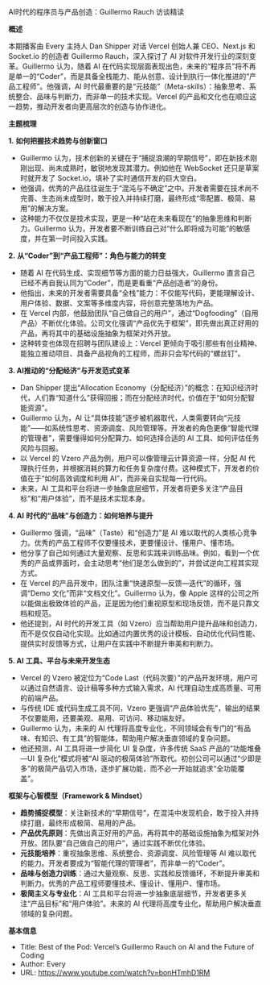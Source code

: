 AI时代的程序员与产品创造：Guillermo Rauch 访谈精读

  

**概述**

  

本期播客由 Every 主持人 Dan Shipper 对话 Vercel 创始人兼 CEO、Next.js 和 Socket.io 的创造者 Guillermo Rauch，深入探讨了 AI 对软件开发行业的深刻变革。Guillermo 认为，随着 AI 在代码实现层面表现出色，未来的“程序员”将不再是单一的“Coder”，而是具备全栈能力、能从创意、设计到执行一体化推进的“产品工程师”。他强调，AI 时代最重要的是“元技能”（Meta-skills）：抽象思考、系统整合、品味与判断力，而非单一的技术实现。Vercel 的产品和文化也在顺应这一趋势，推动开发者向更高层次的创造与协作进化。

  

**主题梳理**

  

**1.** **如何把握技术趋势与创新窗口**

- Guillermo 认为，技术创新的关键在于“捕捉浪潮的早期信号”，即在新技术刚刚出现、尚未成熟时，敏锐地发现其潜力。例如他在 WebSocket 还只是草案时就开发了 Socket.io，填补了实时通信开发的巨大空白。
- 他强调，优秀的产品往往诞生于“混沌与不确定”之中。开发者需要在技术尚不完善、生态尚未成型时，敢于投入并持续打磨，最终形成“零配置、极简、易用”的解决方案。
- 这种能力不仅仅是技术实现，更是一种“站在未来看现在”的抽象思维和判断力。Guillermo 认为，开发者要不断训练自己对“什么即将成为可能”的敏感度，并在第一时间投入实践。

  

**2.** **从“Coder”到“产品工程师”：角色与能力的转变**

- 随着 AI 在代码生成、实现细节等方面的能力日益强大，Guillermo 直言自己已经不再自我认同为“Coder”，而是更看重“产品创造者”的身份。
- 他指出，未来的开发者需要具备“全栈”能力：不仅能写代码，更能理解设计、用户体验、数据、文案等多维度内容，将创意完整落地为产品。
- 在 Vercel 内部，他鼓励团队“自己做自己的用户”，通过“Dogfooding”（自用产品）不断优化体验。公司文化强调“产品优先于框架”，即先做出真正好用的产品，再将其中的基础设施抽象为框架对外开放。
- 这种转变也体现在招聘与团队建设上：Vercel 更倾向于吸引那些有创业精神、能独立推动项目、具备产品视角的工程师，而非只会写代码的“螺丝钉”。

  

**3. AI推动的“分配经济”与开发范式变革**

- Dan Shipper 提出“Allocation Economy（分配经济）”的概念：在知识经济时代，人们靠“知道什么”获得回报；而在分配经济时代，价值在于“如何分配智能资源”。
- Guillermo 认为，AI 让“具体技能”逐步被机器取代，人类需要转向“元技能”——如系统性思考、资源调度、风险管理等。开发者的角色更像“智能代理的管理者”，需要懂得如何分配算力、如何选择合适的 AI 工具、如何评估任务风险与回报。
- 以 Vercel 的 Vzero 产品为例，用户可以像管理云计算资源一样，分配 AI 代理执行任务，并根据消耗的算力和任务复杂度付费。这种模式下，开发者的价值在于“如何高效调度和利用 AI”，而非亲自实现每一行代码。
- 未来，AI 工具和平台将进一步抽象底层细节，开发者将更多关注“产品目标”和“用户体验”，而不是技术实现本身。

  

**4. AI** **时代的“品味”与创造力：如何培养与提升**

- Guillermo 强调，“品味”（Taste）和“创造力”是 AI 难以取代的人类核心竞争力。优秀的产品工程师不仅要懂技术，更要懂设计、懂用户、懂市场。
- 他分享了自己如何通过大量观察、反思和实践来训练品味。例如，看到一个优秀的产品或界面时，会主动思考“他们是怎么做到的”，并尝试逆向工程其实现方式。
- 在 Vercel 的产品开发中，团队注重“快速原型—反馈—迭代”的循环，强调“Demo 文化”而非“文档文化”。Guillermo 认为，像 Apple 这样的公司之所以能做出极致体验的产品，正是因为他们重视原型和现场反馈，而不是只靠文档和规范。
- 他还提到，AI 时代的开发工具（如 Vzero）应当帮助用户提升品味和创造力，而不是仅仅自动化实现。比如通过内置优秀的设计模板、自动优化代码性能、提供实时反馈等方式，让用户在实践中不断提升审美和判断力。

  

**5. AI** **工具、平台与未来开发生态**

- Vercel 的 Vzero 被定位为“Code Last（代码次要）”的产品开发环境，用户可以通过自然语言、设计稿等多种方式输入需求，AI 代理自动生成高质量、可用的前端产品。
- 与传统 IDE 或代码生成工具不同，Vzero 更强调“产品体验优先”，输出的结果不仅要能用，还要美观、易用、可访问、移动端友好。
- Guillermo 认为，未来的 AI 代理将高度专业化，不同领域会有专门的“有品味、有知识、有工具”的智能体，帮助用户解决垂直领域的复杂问题。
- 他还预测，AI 工具将进一步简化 UI 复杂度，许多传统 SaaS 产品的“功能堆叠—UI 复杂化”模式将被“AI 驱动的极简体验”所取代。初创公司可以通过“少即是多”的极简产品切入市场，逐步扩展功能，而不必一开始就追求“全功能覆盖”。

  

**框架与心智模型（Framework & Mindset）**

- **趋势捕捉模型**：关注新技术的“早期信号”，在混沌中发现机会，敢于投入并持续打磨，最终形成极简、易用的产品。
- **产品优先原则**：先做出真正好用的产品，再将其中的基础设施抽象为框架对外开放。团队要“自己做自己的用户”，通过实践不断优化体验。
- **元技能培养**：重视抽象思维、系统整合、资源调度、风险管理等 AI 难以取代的能力。开发者要成为“智能代理的管理者”，而非单一的“Coder”。
- **品味与创造力训练**：通过大量观察、反思、实践和反馈循环，不断提升审美和判断力。优秀的产品工程师要懂技术、懂设计、懂用户、懂市场。
- **极简主义与专业化**：AI 工具和平台将进一步抽象底层细节，开发者更多关注“产品目标”和“用户体验”。未来的 AI 代理将高度专业化，帮助用户解决垂直领域的复杂问题。

  

**基本信息**

- Title: Best of the Pod: Vercel’s Guillermo Rauch on AI and the Future of Coding
- Author: Every
- URL: https://www.youtube.com/watch?v=bonHTmhD1RM